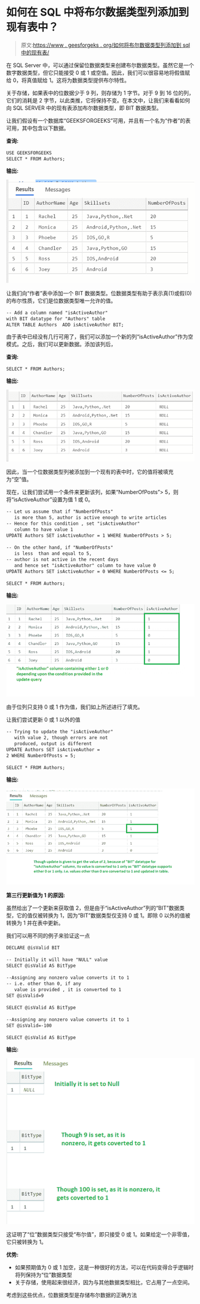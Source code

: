 # 如何在 SQL 中将布尔数据类型列添加到现有表中？

> 原文:[https://www . geesforgeks . org/如何将布尔数据类型列添加到 sql 中的现有表/](https://www.geeksforgeeks.org/how-to-add-a-boolean-datatype-column-to-an-existing-table-in-sql/)

在 SQL Server 中，可以通过保留位数据类型来创建布尔数据类型。虽然它是一个数字数据类型，但它只能接受 0 或 1 或空值。因此，我们可以很容易地将假值赋给 0，将真值赋给 1。这将为数据类型提供布尔特性。

关于存储，如果表中的位数据少于 9 列，则存储为 1 字节。对于 9 到 16 位的列，它们的消耗是 2 字节，以此类推，它将保持不变。在本文中，让我们来看看如何向 SQL SERVER 中的现有表添加布尔数据类型，即 BIT 数据类型。

让我们假设有一个数据库“GEEKSFORGEEKS”可用，并且有一个名为“作者”的表可用，其中包含以下数据。

**查询:**

```
USE GEEKSFORGEEKS
SELECT * FROM Authors;
```

**输出:**

![](img/b116fada440f19b1d274c8eade0d5ffb.png)

让我们向“作者”表中添加一个 BIT 数据类型。位数据类型有助于表示真(1)或假(0)的布尔性质，它们是位数据类型唯一允许的值。

```
-- Add a column named "isActiveAuthor" 
with BIT datatype for "Authors" table
ALTER TABLE Authors  ADD isActiveAuthor BIT;
```

由于表中已经没有几行可用了，我们可以添加一个新的列“isActiveAuthor”作为空模式。之后，我们可以更新数据。添加该列后，

**查询:**

```
SELECT * FROM Authors;
```

**输出:**

![](img/28675718ea275343f53f79ee9481f476.png)

因此，当一个位数据类型列被添加到一个现有的表中时，它的值将被填充为“空”值。

现在，让我们尝试用一个条件来更新该列，如果“NumberOfPosts”> 5，则将“isActiveAuthor”设置为值 1 或 0。

```
-- Let us assume that if "NumberOfPosts" 
   is more than 5, author is active enough to write articles
-- Hence for this condition , set "isActiveAuthor"
   column to have value 1
UPDATE Authors SET isActiveAuthor = 1 WHERE NumberOfPosts > 5;

-- On the other hand, if "NumberOfPosts"
   is less  than and equal to 5, 
-- author is not active in the recent days
   and hence set "isActiveAuthor" column to have value 0
UPDATE Authors SET isActiveAuthor = 0 WHERE NumberOfPosts <= 5;

SELECT * FROM Authors;
```

**输出:**

![](img/915a83ccb41897948910d113d9916343.png)

由于位列只支持 0 或 1 作为值，我们如上所述进行了填充。

让我们尝试更新 0 或 1 以外的值

```
-- Trying to update the "isActiveAuthor"
   with value 2, though errors are not 
   produced, output is different
UPDATE Authors SET isActiveAuthor = 
2 WHERE NumberOfPosts = 5;

SELECT * FROM Authors;
```

**输出:**

![](img/15f842eaf4ad5750c6144d3aec6096a8.png)

**第三行更新值为 1 的原因:**

虽然给出了一个更新来获取值 2，但是由于“isActiveAuthor”列的“BIT”数据类型，它的值仅被转换为 1，因为“BIT”数据类型仅支持 0 或 1。即除 0 以外的值被转换为 1 并在表中更新。

我们可以用不同的例子来验证这一点

```
DECLARE @isValid BIT

-- Initially it will have "NULL" value 
SELECT @isValid AS BitType

--Assigning any nonzero value converts it to 1
-- i.e. other than 0, if any
   value is provided , it is converted to 1
SET @isValid=9

SELECT @isValid AS BitType

--Assigning any nonzero value converts it to 1
SET @isValid=-100

SELECT @isValid AS BitType
```

**输出:**

![](img/0ddeb2cd927690b69fc741699d16e973.png)

这证明了“位”数据类型只接受“布尔值”，即只接受 0 或 1。如果给定一个非零值，它只被转换为 1。

**优势:**

*   如果预期值为 0 或 1 加空，这是一种很好的方法，可以在代码变得合乎逻辑时将列保持为“位”数据类型
*   关于存储，使用起来很经济，因为与其他数据类型相比，它占用了一点空间。

考虑到这些优点，位数据类型是存储布尔数据的正确方法